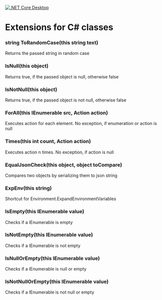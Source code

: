 [![.NET Core Desktop](https://github.com/deBabbbe/ClassExtensions/actions/workflows/dotnet-desktop.yml/badge.svg)](https://github.com/deBabbbe/ClassExtensions/actions/workflows/dotnet-desktop.yml)

# Extensions for C# classes

### string ToRandomCase(this string text)

Returns the passed string in random case

### IsNull(this object)

Returns true, if the passed object is null, otherwise false

### IsNotNull(this object)

Returns true, if the passed object is not null, otherwise false

### ForAll(this IEnumerable<T> src, Action<T> action)

Executes action for each element. No exception, if enumeration or action is null

### Times(this int count, Action<int> action)

Executes action n times. No exception, if action is null

### EqualJsonCheck(this object, object toCompare)

Compares two objects by serializing them to json string

### ExpEnv(this string)

Shortcut for Environment.ExpandEnvironmentVariables

### IsEmpty(this IEnumerable value)

Checks if a IEnumerable is empty

### IsNotEmpty(this IEnumerable value)

Checks if a IEnumerable is not empty

### IsNullOrEmpty(this IEnumerable value)

Checks if a IEnumerable is null or empty

### IsNotNullOrEmpty(this IEnumerable value)

Checks if a IEnumerable is not null or empty
